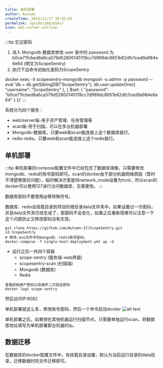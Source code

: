 ```yaml
---
title: 单机部署
author: Autumn
createTime: 2024/11/17 20:01:03
permalink: /guide/y0qsb5ks/
icon: mdi:server-outline
---
```


:::tip
忘记密码
1. 进入 Mongodb 数据库修改 user 表中的 password 为 b0ce71fcbed8a6ca579d52800145119cc7d999dc8651b62dfc1ced9a984e6e64 (明文为ScopeSentry)
2. 执行下边命令初始化密码为ScopeSentry

docker exec -it scopesentry-mongodb mongosh -u admin -p password --eval 'db = db.getSiblingDB("ScopeSentry"); db.user.updateOne({ "username": "ScopeSentry" }, { $set: { "password": "b0ce71fcbed8a6ca579d52800145119cc7d999dc8651b62dfc1ced9a984e6e64" } })'
:::


系统分为四个服务：
- web/server端-用于资产管理、任务管理等
- scan端-用于扫描，可以在多台机器部署
- Mongodb-数据库，只要web和scan能连接上这个数据库就行。
- redis-redis，只要web和scan能连接上这个redis就行。


## 单机部署
:::tip
单机部署的compose配置文件中已经包含了数据库镜像，只需要修改mongodb、redis的账号密码即可。scan的docker由于部分机器网络原因（暂时不清楚哪里的问题），临时解决方案是将network_mode设置为host，所以scan的docker可以使用127进行访问数据库，无需更改。
:::

数据库密码不要使用@等特殊符号。

数据库、redis会挂载目录到项目的根目录data文件夹中，如果设置过一次密码，并且data文件夹已经生成了，那密码不会变化，如果之后重新搭建可以注意一下这个问题防止又修改密码没有生效。

```
git clone https://github.com/Autumn-27/ScopeSentry.git
cd ScopeSentry
# 修改.env文件中的mongodb、redis账号密码。
docker-compose -f single-host-deployment.yml up -d
```

- 运行之后一共四个容器
  - scope-sentry (服务端-web界面)
  - scopesentry-scan (扫描端)
  - Mongodb (数据库)
  - Redis

```
查看初始用户密码以及插件二次验证密码
docker logs scope-sentry
```

然后访问IP:8082


单机部署就这么多，修改账号密码，然后一个命令启动docker
![alt text](/images/docker-run.png)


单机部署之后，如果想在其他机器运行扫描节点，只需要单独运行scan，将数据库地址填写为单机部署那台机器的ip。




## 数据迁移
在数据库的docker配置文件中，有挂载目录设置，默认为当前运行目录的data目录，迁移数据时将文件迁移即可。